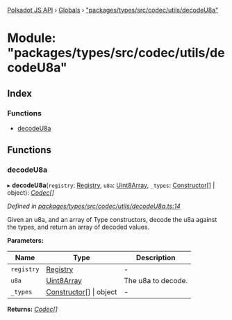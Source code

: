 [Polkadot JS API](../README.md) › [Globals](../globals.md) › ["packages/types/src/codec/utils/decodeU8a"](_packages_types_src_codec_utils_decodeu8a_.md)

# Module: "packages/types/src/codec/utils/decodeU8a"

## Index

### Functions

* [decodeU8a](_packages_types_src_codec_utils_decodeu8a_.md#decodeu8a)

## Functions

###  decodeU8a

▸ **decodeU8a**(`registry`: [Registry](../interfaces/_packages_types_src_types_registry_.registry.md), `u8a`: [Uint8Array](../classes/_packages_types_src_codec_raw_.raw.md#static-uint8array), `_types`: [Constructor](../interfaces/_packages_types_src_types_codec_.constructor.md)[] | object): *[Codec](../interfaces/_packages_types_src_types_codec_.codec.md)[]*

*Defined in [packages/types/src/codec/utils/decodeU8a.ts:14](https://github.com/polkadot-js/api/blob/6e6fa4a97c/packages/types/src/codec/utils/decodeU8a.ts#L14)*

Given an u8a, and an array of Type constructors, decode the u8a against the
types, and return an array of decoded values.

**Parameters:**

Name | Type | Description |
------ | ------ | ------ |
`registry` | [Registry](../interfaces/_packages_types_src_types_registry_.registry.md) | - |
`u8a` | [Uint8Array](../classes/_packages_types_src_codec_raw_.raw.md#static-uint8array) | The u8a to decode. |
`_types` | [Constructor](../interfaces/_packages_types_src_types_codec_.constructor.md)[] &#124; object | - |

**Returns:** *[Codec](../interfaces/_packages_types_src_types_codec_.codec.md)[]*
